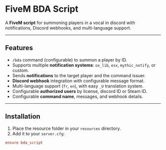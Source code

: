 # FiveM BDA Script

A **FiveM script** for summoning players in a vocal in discord with notifications, Discord webhooks, and multi-language support.  

---

## Features

- `/bda` command (configurable) to summon a player by ID.  
- Supports multiple **notification systems**: `ox_lib`, `esx`, `mythic_notify`, or custom.  
- Sends **notifications** to the target player and the command issuer.  
- **Discord webhook** integration with configurable message format.  
- Multi-language support (`fr`, `en`), with easy `_U` translation system.  
- Configurable **authorized users** by license, discord ID or Steam ID.  
- Configurable **command name**, messages, and webhook details.  

---

## Installation

1. Place the resource folder in your `resources` directory.  
2. Add it to your `server.cfg`:

```cfg
ensure bda_script
